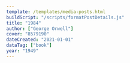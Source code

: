 ```yaml
---
template: /templates/media-posts.html
buildScript: "/scripts/formatPostDetails.js"
title: "1984"
author: ["George Orwell"]
cover: "8579190"
dateCreated: "2021-01-01"
dataTag: ["book"]
year: "1949"
---
```

